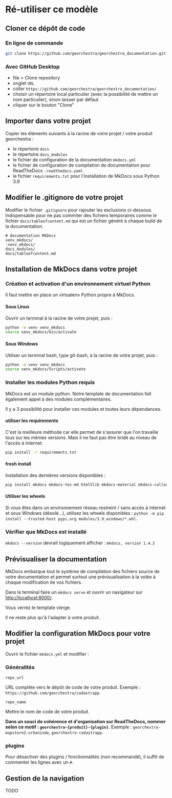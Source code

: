 # Ré-utiliser ce modèle

## Cloner ce dépôt de code

### En ligne de commande

```bash
git clone https://github.com/georchestra/georchestra_documentation.git
```

### Avec GitHub Desktop

- file > Clone repository
- onglet `URL`
- coller `https://github.com/georchestra/georchestra_documentation/`
- choisir un répertoire local particulier (avec la possibilité de mettre un nom particulier), sinon laisser par défaut
- cliquer sur le bouton "Clone"


## Importer dans votre projet

Copier les éléments suivants à la racine de votre projet / votre produit georchestra :

- le répertoire `docs`
- le répertoire `docs_modules`
- le fichier de configuration de la documentation `mkdocs.yml`
- le fichier de configuration de compilation de documentation pour ReadTheDocs `.readthedocs.yaml`
- le fichier `requirements.txt` pour l'installation de MkDocs sous Python 3.9


## Modifier le .gitignore de votre projet

Modifier le fichier `.gitignore` pour rajouter les exclusions ci-dessous. Indispensable pour ne pas commiter des fichiers temporaires comme le fichier `docs/tableofcontent.md` qui est un fichier généré à chaque build de la documentation.

```
# documentation MkDocs
venv_mkdocs/
.venv_mkdocs/
docs_modules/
docs/tableofcontent.md
```


## Installation de MkDocs dans votre projet


### Création et activation d'un environnement virtuel Python

Il faut mettre en place un virtualenv Python propre à MkDocs.


#### Sous Linux

Ouvrir un terminal à la racine de votre projet, puis :

```bash
python -m venv venv_mkdocs
source venv_mkdocs/bin/activate
```

#### Sous Windows

Utiliser un terminal bash, type git-bash, à la racine de votre projet, puis :

```bash
python -m venv venv_mkdocs
source venv_mkdocs/Scripts/activate
```


### Installer les modules Python requis 

MkDocs est un module python. Notre template de documentation fait également appel à des modules complémentaires.

Il y a 3 possibilité pour installer ces modules et toutes leurs dépendances.


#### utiliser les requirements

C'est la meilleure méthode car elle permet de s'assurer que l'on travaille tous sur les mêmes versions. Mais il ne faut pas être bridé au niveau de l'accès à internet.

```bash
pip install -r requirements.txt
```


#### fresh install

Installation des dernières versions disponibles :

```bash
pip install mkdocs mkdocs-toc-md html5lib mkdocs-material mkdocs-callouts mkdocs-git-revision-date-localized-plugin
```

#### Utiliser les wheels

Si vous êtes dans un environnement réseau restreint / sans accès à internet et sous Windows (désolé…), utilisez les wheels disponibles : `python -m pip install --trusted-host pypi.org modules/3.9_windows/*.whl`.



### Vérifier que MkDocs est installé

`mkdocs --version` devrait logiquement afficher : `mkdocs, version 1.4.2`



## Prévisualiser la documentation

MkDocs embarque tout le système de compilation des fichiers source de votre documentation et permet surtout une prévisualisation à la volée à chaque modification de vos fichiers. 

Dans le terminal faire un `mkdocs serve` et ouvrir un navigateur sur [http://localhost:8000/](http://localhost:8000/).

Vous verrez le template vierge.

Il ne reste plus qu'à l'adapter à votre produit.



## Modifier la configuration MkDocs pour votre projet

Ouvrir le fichier `mkdocs.yml` et modifier :

### Généralités

`repo_url`

URL complète vers le dépôt de code de votre produit. Exemple : `https://github.com/georchestra/cadastrapp`.


`repo_name`

Mettre le nom de code de votre produit.

**Dans un souci de cohérence et d'organisation sur ReadTheDocs, nommer selon ce motif : `georchestra-{produit}-{plugin}`**. Exemple : `georchestra-mapstore2-urbanisme`, `georchestra-cadastrapp`.


### plugins

Pour désactiver des plugins / fonctionnalités (non recommandé), il suffit de commenter les lignes avec un `#`.



## Gestion de la navigation

TODO
